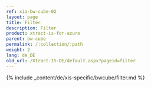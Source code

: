 ```yaml
---
ref: xia-bw-cube-02
layout: page
title: Filter
description: Filter
product: xtract-is-for-azure
parent: bw-cube
permalink: /:collection/:path
weight: 2
lang: de_DE
old_url: /Xtract-IS-DE/default.aspx?pageid=filter
---
```

{% include _content/de/xis-specific/bwcube/filter.md %}
